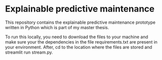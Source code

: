 # Explainable predictive maintenance

This repository contains the explainable predictive maintenance prototype written in Python which is part of my master thesis. 

To run this locally, you need to download the files to your machine and make sure your the dependencies in the file requirements.txt are present in your environment. After, cd to the location where the files are stored and streamlit run stream.py.
